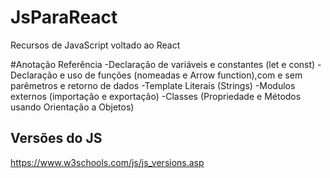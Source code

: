 # JsParaReact
 Recursos de JavaScript voltado ao React

#Anotação Referência
-Declaração de variáveis e constantes (let e const)
-Declaração e uso de funções (nomeadas e Arrow function),com e sem parêmetros e retorno de dados
-Template Literais (Strings)
-Modulos externos (importação e exportação)
-Classes (Propriedade e Métodos usando Orientação a Objetos)


## Versões do JS
https://www.w3schools.com/js/js_versions.asp